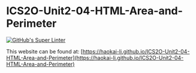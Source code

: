# ICS2O-Unit2-04-HTML-Area-and-Perimeter
[![GitHub's Super Linter](https://github.com/haokai-li/ICS2O-Unit2-04-HTML-Area-and-Perimeter/workflows/GitHub's%20Super%20Linter/badge.svg)](https://github.com/haokai-li/ICS2O-Unit2-04-HTML-Area-and-Perimeter/actions)

This website can be found at: [https://haokai-li.github.io/ICS2O-Unit2-04-HTML-Area-and-Perimeter](https://haokai-li.github.io/ICS2O-Unit2-04-HTML-Area-and-Perimeter)